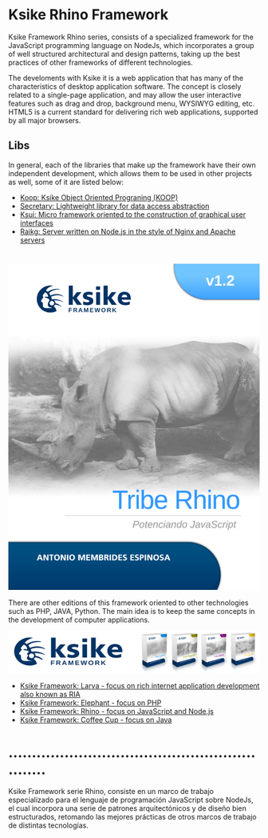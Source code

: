 # Ksike Rhino Framework
Ksike Framework Rhino series, consists of a specialized framework for the JavaScript programming language on NodeJs, which incorporates a group of well structured architectural and design patterns, taking up the best practices of other frameworks of different technologies.

The develoments with Ksike it is a web application that has many of the characteristics of desktop application software. The concept is closely related to a single-page application, and may allow the user interactive features such as drag and drop, background menu, WYSIWYG editing, etc. HTML5 is a current standard for delivering rich web applications, supported by all major browsers. 

## Libs
In general, each of the libraries that make up the framework have their own independent development, which allows them to be used in other projects as well, some of it are listed below:

+ [Koop: Ksike Object Oriented Prograning (KOOP)](https://github.com/ameksike/ksike.rhino.oop) 
+ [Secretary: Lightweight library for data access abstraction](https://github.com/ameksike/ksike.rhino.secretary)
+ [Ksui: Micro framework oriented to the construction of graphical user interfaces](https://github.com/ameksike/ksike.rhino.ui)
+ [Raikg: Server written on Node.js in the style of Nginx and Apache servers](https://github.com/ameksike/ksike.rhino.raikg)

#

![Screenshot](README/portadas_carta_130120_rhino.jpg)

There are other editions of this framework oriented to other technologies such as PHP, JAVA, Python. The main idea is to keep the same concepts in the development of computer applications.

![Screenshot](README/baner.png)

+ [Ksike Framework: Larva - focus on rich internet application development also known as RIA](https://github.com/ameksike/ksike.larva)
+ [Ksike Framework: Elephant - focus on PHP](https://github.com/ameksike/ksike.elephant)
+ [Ksike Framework: Rhino - focus on JavaScript and Node.js](https://github.com/ameksike/ksike.rhino.framework) 
+ [Ksike Framework: Coffee Cup - focus on Java](https://github.com/ameksike/ksike.java.core.plugin)


# .............................................................

Ksike Framework serie Rhino, consiste en un marco de trabajo especializado para el lenguaje de programación JavaScript sobre NodeJs, el cual incorpora una serie de patrones arquitectónicos y de diseño bien estructurados, retomando las mejores prácticas de otros marcos de trabajo de distintas tecnologías.

